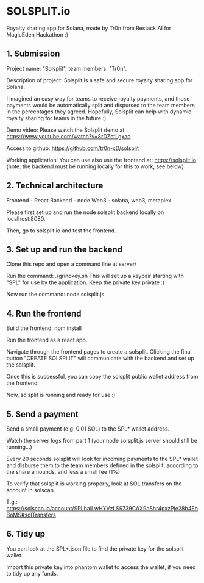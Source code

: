 # SOLSPLIT.io

Royalty sharing app for Solana, made by Tr0n from Restack.AI for MagicEden Hackathon :) 

## 1. Submission

Project name: "Solsplit", team members: "Tr0n".

Description of project: Solsplit is a safe and secure royalty sharing app for Solana.

I imagined an easy way for teams to receive royalty payments, and those payments would
be automatically split and dispursed to the team members in the percentages they agreed.
Hopefully, Solsplit can help with dynamic royalty sharing for teams in the future :)

Demo video: Please watch the Solsplit demo at https://www.youtube.com/watch?v=8rDZctLgxao

Access to github: https://github.com/tr0n-xD/solsplit

Working application: You can use also use the frontend at: https://solsplit.io
(note: the backend must be running locally for this to work, see below)

## 2. Technical architecture

Frontend - React
Backend - node
Web3 - solana, web3, metaplex

Please first set up and run the node solsplit backend locally on localhost:8080.

Then, go to solsplit.io and test the frontend.

## 3. Set up and run the backend

Clone this repo and open a command line at server/

Run the command: ./grindkey.sh
This will set up a keypair starting with "SPL" for use by the application. Keep the private key private :)

Now run the command: node solsplit.js

## 4. Run the frontend

Build the frontend: npm install

Run the frontend as a react app.

Navigate through the frontend pages to create a solsplit. Clicking the final button "CREATE SOLSPLIT"
will communicate with the backend and set up the solsplit.

Once this is successful, you can copy the solsplit public wallet address from the frontend.

Now, solsplit is running and ready for use :)

## 5. Send a payment

Send a small payment (e.g. 0.01 SOL) to the SPL* wallet address.

Watch the server logs from part 1 (your node solsplit.js server should still be running...)

Every 20 seconds solsplit will look for incoming payments to the SPL* wallet and disburse them to
the team members defined in the solsplit, according to the share amounds, and less a small fee (1%)

To verify that solsplit is working properly, look at SOL transfers on the account in solscan.

E.g.: https://solscan.io/account/SPLhaiLwHYVzLS9739CAX9cShr4pxzPje28b4EhBoMS#solTransfers

## 6. Tidy up

You can look at the SPL*.json file to find the private key for the solsplit wallet.

Import this private key into phantom wallet to access the wallet, if you need to tidy up any funds.

